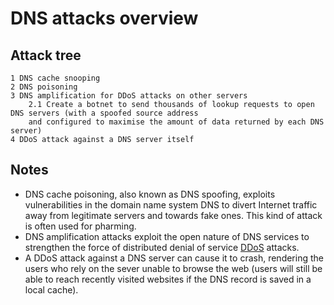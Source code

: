 # DNS attacks overview

## Attack tree

```text
1 DNS cache snooping
2 DNS poisoning
3 DNS amplification for DDoS attacks on other servers
    2.1 Create a botnet to send thousands of lookup requests to open DNS servers (with a spoofed source address 
    and configured to maximise the amount of data returned by each DNS server)
4 DDoS attack against a DNS server itself 
```

## Notes

* DNS cache poisoning, also known as DNS spoofing, exploits vulnerabilities in the domain name system DNS to divert Internet traffic away from legitimate servers and towards fake ones. This kind of attack is often used for pharming.
* DNS amplification attacks exploit the open nature of DNS services to strengthen the force of distributed denial of service [DDoS](../box/ddos.md) attacks.
* A DDoS attack against a DNS server can cause it to crash, rendering the users who rely on the sever unable to browse the web (users will still be able to reach recently visited websites if the DNS record is saved in a local cache).
